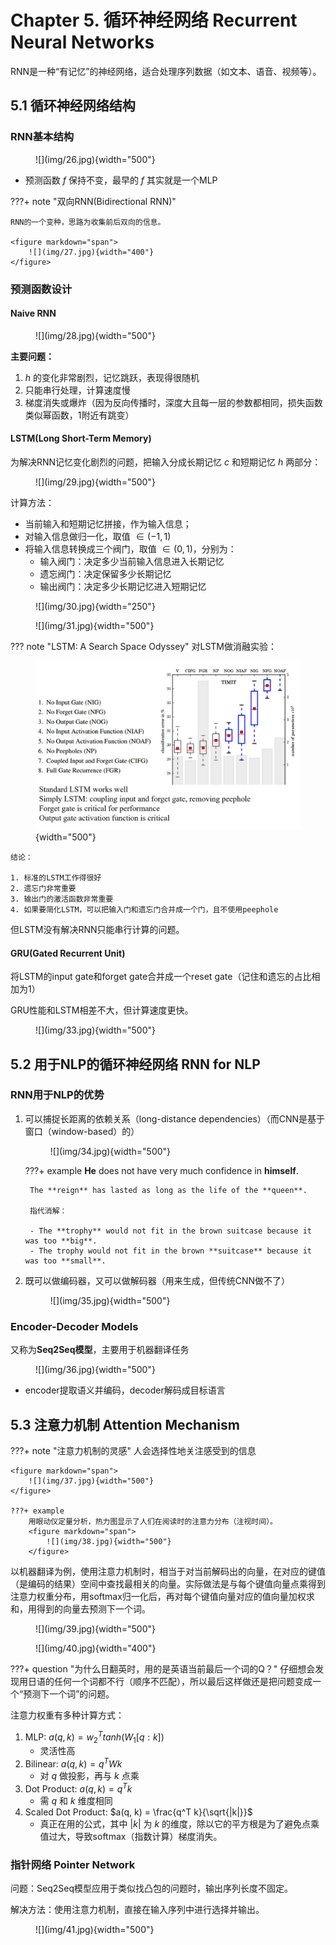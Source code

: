 # Chapter 5. 循环神经网络 Recurrent Neural Networks

RNN是一种“有记忆”的神经网络，适合处理序列数据（如文本、语音、视频等）。

## 5.1 循环神经网络结构

### RNN基本结构

<figure markdown="span">
    ![](img/26.jpg){width="500"}
</figure>

- 预测函数 $f$ 保持不变，最早的 $f$ 其实就是一个MLP

???+ note "双向RNN(Bidirectional RNN)"

    RNN的一个变种，思路为收集前后双向的信息。

    <figure markdown="span">
        ![](img/27.jpg){width="400"}
    </figure>

### 预测函数设计

#### Naive RNN

<figure markdown="span">
    ![](img/28.jpg){width="500"}
</figure>

**主要问题：**

1. $h$ 的变化非常剧烈，记忆跳跃，表现得很随机
2. 只能串行处理，计算速度慢
3. 梯度消失或爆炸（因为反向传播时，深度大且每一层的参数都相同，损失函数类似幂函数，1附近有跳变）

#### LSTM(Long Short-Term Memory)

为解决RNN记忆变化剧烈的问题，把输入分成长期记忆 $c$ 和短期记忆 $h$ 两部分：

<figure markdown="span">
    ![](img/29.jpg){width="500"}
</figure>

计算方法：

- 当前输入和短期记忆拼接，作为输入信息；
- 对输入信息做归一化，取值 $\in (-1, 1)$
- 将输入信息转换成三个阀门，取值 $\in (0, 1)$，分别为：
    - 输入阀门：决定多少当前输入信息进入长期记忆
    - 遗忘阀门：决定保留多少长期记忆
    - 输出阀门：决定多少长期记忆进入短期记忆

<figure markdown="span">
    ![](img/30.jpg){width="250"}
</figure>
<figure markdown="span">
    ![](img/31.jpg){width="500"}
</figure>


??? note "LSTM: A Search Space Odyssey"
    对LSTM做消融实验：
    <figure markdown="span">
        ![](img/32.jpg){width="500"}
    </figure>

    结论：

    1. 标准的LSTM工作得很好
    2. 遗忘门非常重要
    3. 输出门的激活函数非常重要
    4. 如果要简化LSTM，可以把输入门和遗忘门合并成一个门，且不使用peephole

但LSTM没有解决RNN只能串行计算的问题。

#### GRU(Gated Recurrent Unit)

将LSTM的input gate和forget gate合并成一个reset gate（记住和遗忘的占比相加为1）

GRU性能和LSTM相差不大，但计算速度更快。

<figure markdown="span">
    ![](img/33.jpg){width="500"}
</figure>


## 5.2 用于NLP的循环神经网络 RNN for NLP

### RNN用于NLP的优势

1. 可以捕捉长距离的依赖关系（long-distance dependencies）（而CNN是基于窗口（window-based）的）

    <figure markdown="span">
        ![](img/34.jpg){width="500"}
    </figure>

    ???+ example
        **He** does not have very much confidence in **himself**.

        The **reign** has lasted as long as the life of the **queen**.

        指代消解：

        - The **trophy** would not fit in the brown suitcase because it was too **big**.
        - The trophy would not fit in the brown **suitcase** because it was too **small**.
        
2. 既可以做编码器，又可以做解码器（用来生成，但传统CNN做不了）

    <figure markdown="span">
        ![](img/35.jpg){width="500"}
    </figure>


### Encoder-Decoder Models

又称为**Seq2Seq模型**，主要用于机器翻译任务

<figure markdown="span">
    ![](img/36.jpg){width="500"}
</figure>

- encoder提取语义并编码，decoder解码成目标语言

## 5.3 注意力机制 Attention Mechanism

???+ note "注意力机制的灵感"
    人会选择性地关注感受到的信息

    <figure markdown="span">
        ![](img/37.jpg){width="500"}
    </figure>

    ???+ example
        用眼动仪定量分析，热力图显示了人们在阅读时的注意力分布（注视时间）。
        <figure markdown="span">
            ![](img/38.jpg){width="500"}
        </figure>


以机器翻译为例，使用注意力机制时，相当于对当前解码出的向量，在对应的键值（是编码的结果）空间中查找最相关的向量。实际做法是与每个键值向量点乘得到注意力权重分布，用softmax归一化后，再对每个键值向量对应的值向量加权求和，用得到的向量去预测下一个词。

<figure markdown="span">
    ![](img/39.jpg){width="500"}
</figure>
<figure markdown="span">
    ![](img/40.jpg){width="400"}
</figure>

???+ question "为什么日翻英时，用的是英语当前最后一个词的Q？"
    仔细想会发现用日语的任何一个词都不行（顺序不匹配），所以最后这样做还是把问题变成一个“预测下一个词”的问题。


注意力权重有多种计算方式：

1. MLP: $a(q, k) = w_2^T tanh(W_1[q:k])$
    - 灵活性高
2. Bilinear: $a(q, k) = q^T W k$
    - 对 $q$ 做投影，再与 $k$ 点乘
3. Dot Product: $a(q, k) = q^T k$
    - 需 $q$ 和 $k$ 维度相同
4. Scaled Dot Product: $a(q, k) = \frac{q^T k}{\sqrt{|k|}}$
    - 真正在用的公式，其中 $|k|$ 为 $k$ 的维度，除以它的平方根是为了避免点乘值过大，导致softmax（指数计算）梯度消失。


### 指针网络 Pointer Network

问题：Seq2Seq模型应用于类似找凸包的问题时，输出序列长度不固定。

解决方法：使用注意力机制，直接在输入序列中进行选择并输出。

<figure markdown="span">
    ![](img/41.jpg){width="500"}
</figure>